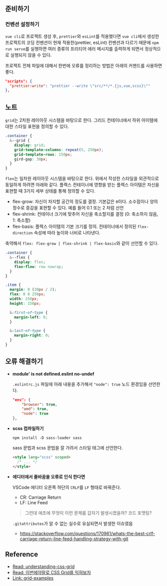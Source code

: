 ## 준비하기

### 컨벤션 설정하기

`vue cli`로 프로젝트 생성 후, `prettier`와 `esLint`를 적용했다면 `vue cli`에서 생성한 프로젝트의 코딩 컨벤션이 현재 적용한(prettier, esLint) 컨벤션과 다르기 때문에 `npm run serve`를 실행하면 여러 종류의 프리티어 에러 메시지를 출력하게 되면서 정상적으로 실행되지 않을 수 있다.

프로젝트 전체 파일에 대해서 한번에 오류를 정리하는 방법은 아래의 커맨드를 사용하면 좋다.

```json
"scripts": {
  "prettier:write": "prettier --write \"src/**/*.{js,vue,scss}\""
},
```

## 노트

`grid`는 2차원 레이아웃 시스템을 바탕으로 한다. 그리드 컨테이너에서 하위 아이템에 대한 스타일 표현을 정의할 수 있다.

```scss
.container {
  &--grid {
    display: grid;
    grid-template-columns: repeat(5, 250px);
    grid-template-rows: 150px;
    gird-gap: 30px;
  }
}
```

`flex`는 일차원 레이아웃 시스템을 바탕으로 한다. 위에서 작성한 스타일을 외관적으로 동일하게 하려면 아래와 같다. 플랙스 컨테이너에 영향을 받는 플렉스 아이템은 자신을 표현할 때 3가지 세부 상태를 통해 정의할 수 있다.

- flex-grow: 자신이 차지할 공간의 정도를 결정. 기본값은 `0`이다. 소수점이나 양의 정수로 증감을 표현할 수 있다. 예를 들어 0.1 또는 2 처럼 선언
- flex-shrink: 컨테이너 크기에 맞추어 자신을 축소할지를 결정 (0: 축소하지 않음, 1: 축소함)
- flex-basis: 플렉스 아이템의 기본 크기를 정의. 컨테이너에서 정의된 `flex-direction` 속성에 따라 높이와 너비로 나타낸다.

축약해서 `flex: flex-grow | flex-shrink | flex-basis`와 같이 선언할 수 있다.

```scss
.container {
  &--flex {
    display: flex;
    flex-flow: row nowrap;
  }
}

.item {
  margin: 0 (30px / 2);
  flex: 0 0 250px;
  width: 250px;
  height: 150px;

  &:first-of-type {
    margin-left: 0;
  }

  &:last-of-type {
    margin-right: 0;
  }
}
```

## 오류 해결하기

- **module' is not defined.eslint no-undef**

  `.eslintrc.js` 파일에 아래 내용을 추가해서 `"node": true` 노드 환경임을 선언한다.

  ```json
  "env": {
      "browser": true,
      "amd": true,
      "node": true
  },
  ```

- **scss 컴파일하기**

  ```
  npm install -D sass-loader sass
  ```

  sass 문법과 scss 문법을 잘 가려서 스타일 태그에 선언한다.

  ```html
  <style lang="scss" scoped>
    /* ... */
  </style>
  ```

- **에디터에서 줄바꿈을 오류로 인식 한다면**

  VSCode 에디터 오른쪽 하단의 `CRLF`를 `LF` 형태로 바꿔준다.

  - CR: Carriage Return
  - LF: Line Feed

  > 그런데 애초에 무엇이 이런 문제를 갑자기 발생시켰을까? 코드 포맷팅?

  `.gitattributes`가 알 수 없는 실수로 유실되면서 발생한 이슈였음

  - https://stackoverflow.com/questions/170961/whats-the-best-crlf-carriage-return-line-feed-handling-strategy-with-git

## Reference

- [Read: understanding-css-grid](https://medium.com/sketch-app-sources/understanding-css-grid-ce92b7aa67cb)
- [Read: 이번에야말로 CSS Grid를 익혀보자](https://studiomeal.com/archives/533)
- [Link: grid-examples](https://gridbyexample.com/examples/)

